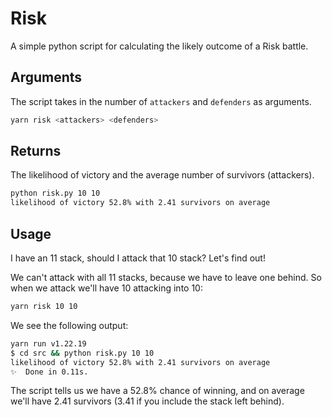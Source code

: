 # Risk
A simple python script for calculating the likely outcome of a Risk battle.

## Arguments
The script takes in the number of `attackers` and `defenders` as arguments. 
```sh
yarn risk <attackers> <defenders>
```

## Returns
The likelihood of victory and the average number of survivors (attackers).
```sh
python risk.py 10 10
likelihood of victory 52.8% with 2.41 survivors on average
```

## Usage
I have an 11 stack, should I attack that 10 stack? Let's find out!

We can't attack with all 11 stacks, because we have to leave one behind. So when we attack we'll have 10 attacking into 10:

```sh
yarn risk 10 10
```

We see the following output:
```sh
yarn run v1.22.19
$ cd src && python risk.py 10 10
likelihood of victory 52.8% with 2.41 survivors on average
✨  Done in 0.11s.
```

 The script tells us we have a 52.8% chance of winning, and on average we'll have 2.41 survivors (3.41 if you include the stack left behind).
